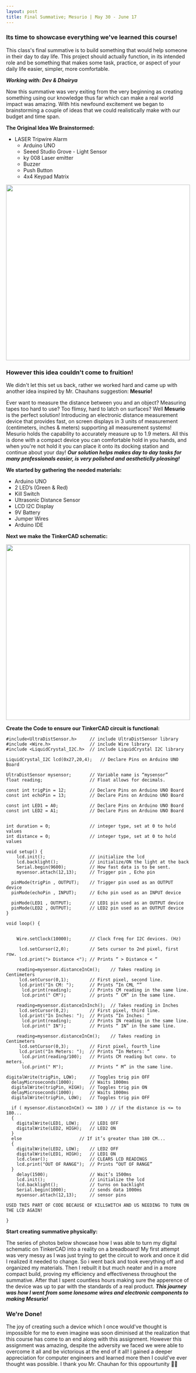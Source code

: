 ```yaml
---
layout: post
title: Final Summative; Mesurio | May 30 - June 17
---
```


### Its time to showcase everything we've learned this course!

This class's final summative is to build something that would help someone in their day to day life. This project should actually function, in its intended role and be something that makes some task, practice, or aspect of your daily life easier, simpler, more comfortable.

**_Working with: Dev & Dhairya_**

Now this summative was very exiting from the very beginning as creating something using our knowledge thus far which can make a real world impact was amazing. With htis newfound excitement we began to brainstorming a couple of ideas that we could realistically make with our budget and time span.

**The Original Idea We Brainstormed:**

- LASER Tripwire Alarm
  - Arduino UNO
  - Seeed Studio Grove - Light Sensor
  - ky 008 Laser emitter
  - Buzzer
  - Push Button
  - 4x4 Keypad Matrix

<div style="width:100%;height:480px;background-color:white;text-align:center;">
  <a href="https://lh3.googleusercontent.com/nDBOFaoul34ORTvd4ipvzSURRAvf9upkcDeBIRT7kDFFRNBUh6z3oGCwhApLBq7XYqfsPyWR2AnSBC0UJk4aBpEFi-R9hdYOM_j162hyN7XKW9gfJiNHe6QNv8djHfYgqvXpA__gGQ=w1920-h1080" target="_blank">
    <img style="height:100%;border:0;" src="https://lh3.googleusercontent.com/nDBOFaoul34ORTvd4ipvzSURRAvf9upkcDeBIRT7kDFFRNBUh6z3oGCwhApLBq7XYqfsPyWR2AnSBC0UJk4aBpEFi-R9hdYOM_j162hyN7XKW9gfJiNHe6QNv8djHfYgqvXpA__gGQ=h480" />
  </a>
</div>

### However this idea couldn't come to fruition!

We didn't let this set us back, rather we worked hard and came up with another idea inspired by Mr. Chauhans suggestion: **Mesurio!**

Ever want to measure the distance between you and an object? Measuring tapes too hard to use? Too flimsy, hard to latch on surfaces? Well **Mesurio** is the perfect solution! Introducing an electronic distance measurement device that provides fast, on screen displays in 3 units of measurement (centimeters, inches & meters) supporting all measurement systems! Mesurio holds the capability to accurately measure up to 1.9 meters. All this is done with a compact device you can comfortable hold in you hands, and when you're not hold it you can place it onto its docking station and continue about your day! **_Our solution helps makes day to day tasks for many professionals easier, is very polished and aestheticlly pleasing!_**

**We started by gathering the needed materials:**

- Arduino UNO
- 2 LED’s (Green & Red)
- Kill Switch
- Ultrasonic Distance Sensor
- LCD I2C Display
- 9V Battery
- Jumper Wires
- Arduino IDE

**Next we make the TinkerCAD schematic:**

<div style="width:100%;height:480px;background-color:white;text-align:center;">
  <a href="https://lh3.googleusercontent.com/IRZAl5-bP7jSaTQPB3AeUV9D--ksln5rSBulMp7rh54m0dAXdW2JvD0mEN3RzhC0SUZQZFGZU7mWFJewDCbagSbU7atghFH6hZFmBao91B4ethp4NVQcMDuSh4bXZnvMV-mwT-Fl7g=w1920-h1080" target="_blank">
    <img style="height:100%;border:0;" src="https://lh3.googleusercontent.com/IRZAl5-bP7jSaTQPB3AeUV9D--ksln5rSBulMp7rh54m0dAXdW2JvD0mEN3RzhC0SUZQZFGZU7mWFJewDCbagSbU7atghFH6hZFmBao91B4ethp4NVQcMDuSh4bXZnvMV-mwT-Fl7g=h480" />
  </a>
</div>

**Create the Code to ensure our TinkerCAD circuit is functional:**

```
#include<UltraDistSensor.h>		// include UltraDistSensor library
#include <Wire.h>				// include Wire library
#include <LiquidCrystal_I2C.h>  // include LiquidCrystal I2C library

LiquidCrystal_I2C lcd(0x27,20,4);	// Declare Pins on Arduino UNO Board

UltraDistSensor mysensor;		// Variable name is “mysensor”
float reading;				    // Float allows for decimals.

const int trigPin = 12;			// Declare Pins on Arduino UNO Board
const int echoPin = 13;			// Declare Pins on Arduino UNO Board

const int LED1 = A0;			// Declare Pins on Arduino UNO Board
const int LED2 = A1;			// Declare Pins on Arduino UNO Board


int duration = 0;				// integer type, set at 0 to hold values
int distance = 0;				// integer type, set at 0 to hold values

void setup() {
    lcd.init();                 // initialize the lcd
    lcd.backlight();			// initialize/ON the light at the back
    Serial.begin(9600);			// How fast data is to be sent.
    mysensor.attach(12,13);     // Trigger pin , Echo pin

  pinMode(trigPin , OUTPUT);    // Trigger pin used as an OUTPUT device
  pinMode(echoPin , INPUT);		// Echo pin used as an INPUT device

  pinMode(LED1 , OUTPUT);		// LED1 pin used as an OUTPUT device
  pinMode(LED2 , OUTPUT);		// LED2 pin used as an OUTPUT device
}

void loop() {


    Wire.setClock(10000);		// Clock freq for I2C devices. (Hz)

     lcd.setCursor(2,0);		// Sets cursor to 2nd pixel, first row.
     lcd.print("> Distance <");	// Prints “ > Distance < “

    reading=mysensor.distanceInCm();	// Takes reading in Centimeters
     lcd.setCursor(0,1);		// First pixel, second line.
     lcd.print("In CM: ");		// Prints “In CML “”
      lcd.print(reading);		// Prints CM reading in the same line.
      lcd.print(" CM");			// prints “ CM” in the same line.

    reading=mysensor.distanceInInch();	// Takes reading in Inches
     lcd.setCursor(0,2);		// First pixel, third line.
     lcd.print("In Inches: ");	// Prints “In Inches: “
      lcd.print(reading);		// Prints IN reading in the same line.
      lcd.print(" IN");			// Prints “ IN” in the same line.

    reading=mysensor.distanceInCm();	// Takes reading in Centimeters
     lcd.setCursor(0,3);		// First pixel, fourth line
     lcd.print("In Meters: ");	// Prints “In Meters: “
      lcd.print(reading/100);	// Prints CM reading but conv. to meters.
      lcd.print(" M");			// Prints “ M” in the same line.

digitalWrite(trigPin, LOW);		// Toggles trig pin OFF
  delayMicroseconds(1000);		// Waits 1000ms
  digitalWrite(trigPin, HIGH);	// Toggles trig pin ON
  delayMicroseconds(1000);		// Waits 1000ms
  digitalWrite(trigPin, LOW);  	// Toggles trig pin OFF

  if ( mysensor.distanceInCm() <= 180 )	// if the distance is <= to 180...
  {
    digitalWrite(LED1, LOW);	// LED1 OFF
    digitalWrite(LED2, HIGH);	// LED2 ON
  }
  else						// If it’s greater than 180 CM...
  {
    digitalWrite(LED2, LOW);	// LED2 OFF
    digitalWrite(LED1, HIGH);	// LED1 ON
    lcd.clear();				// CLEARS LCD READINGS
    lcd.print("OUT OF RANGE");	// Prints “OUT OF RANGE”
  }
    delay(1500);				// Wait’s 1500ms
    lcd.init();                 // initialize the lcd
    lcd.backlight();			// turns on backlight
    Serial.begin(1000);			// sends data 1000ms
    mysensor.attach(12,13);		// sensor pins

USED THIS PART OF CODE BECAUSE OF KILLSWITCH AND US NEEDING TO TURN ON THE LCD AGAIN!

}
```

**Start creating summative physically:**

The series of photos below showcase how I was able to turn my digital schematic on TinkerCAD into a reality on a breadboard! My first attempt was very messy as I was just trying to get the circuit to work and once it did I realized it needed to change. So i went back and took everything off and organized my materials. Then I rebuilt it but much neater and in a more compact build, proving my efficiency and effectiveness throughout the summative. After that I spent countless hours making sure the apperence of the device was up to par with the standards of a real product. ***This journey was how I went from some lonesome wires and electronic components to making Mesurio!***

<script src="https://cdn.jsdelivr.net/npm/publicalbum@latest/embed-ui.min.js" async></script>
<div class="pa-gallery-player-widget" style="width:100%; height:480px; display:none;"
  data-link="https://photos.app.goo.gl/txwtByyXg9vZmrWPA"
  data-title="Progress Photos - Mesurio"
  data-description="6 new items added to shared album">
  <object data="https://lh3.googleusercontent.com/-C2VXzXcs_AyuQIpY-eo7pNjsGySQY9W3tFbdiEsur3U-OTR1WZ22PScTOJN5f9sM7rpvlSnpcDEoKict0wzYQBhsQOR-Sy2uBa19ebXo5H9lz_ie5yLfAxeHwIQ6FZVBd-KSqAJpQ=w1920-h1080"></object>
  <object data="https://lh3.googleusercontent.com/Ja5LFtoJnZ8Brq8OBRqwA5DKlr9Oca1UWc24ArdmRnb_9y99u_WY4tRnU1I0RUEiXsI7SbMX0Z1ak-K6H33ftr-ewSRwNc8aONWnabtWK4NHJgImGf9MLRO0qCm5H_YpvafCLgMmRg=w1920-h1080"></object>
  <object data="https://lh3.googleusercontent.com/rOd5ZkNfmvMR6yB3rL5f5JxTsiH1ZSBjGazreQZuG3qdifp7NeuK3ylK4TbDvFMrQ7q8eyOSNyGAiVrwqUHM1g_zXZOSHaYkgaPRoYeGPjTxa9Ef5PNs72S2oU9_Icwhf9jTv6i28g=w1920-h1080"></object>
  <object data="https://lh3.googleusercontent.com/Lm9y-8iuwRpH9VVdk1r_VgVcEorEq9Y58u6_mhMv_7OIgXHXE1eGZv1RgxWDbHXepCSCuyU4DT0xcIkXYnJwiw8k3nYFFgSElNazZNUOnGNZeyVLsFJDw-AJeMf_2Mm-ZNUwwWlYRg=w1920-h1080"></object>
  <object data="https://lh3.googleusercontent.com/MXfvSFzPIp3ZNSZg2VEEvVp7tytchVxjkeyTagmGNMEoeHvUi7td_gRni4zuuPCJ79Ydp7O_G20uSoCMylcdk3y2p_fzwcwFMt6fq5JLypXkewIl9KiqMJPmOPDyZFJLR0JeKux8wA=w1920-h1080"></object>
  <object data="https://lh3.googleusercontent.com/UjfObX1S3IiEEzLAfMvxQWd2cGCacr88yRimTPelPaMrnIZ1waFgQDVI-qrc97DPSCGNu7B-msn3WeAuJBNo8c1Am-3CEkCOOtaMjzhJgZzObEm8LUD4Gcxyt5UbuJdYJ7D2Lvsvmw=w1920-h1080"></object>
</div>

### We're Done!

The joy of creating such a device which I once would've thought is impossible for me to even imagine was soon diminised at the realization that this course has come to an end along with this assignment. However this assignment was amazing, despite the adversity we faced we were able to overcome it all and be victorious at the end of it all! I gained a deeper appreciation for computer engineers and learned more then I could've ever thought was possible. I thank you Mr. Chauhan for this oppourtunity 🙏🏽
